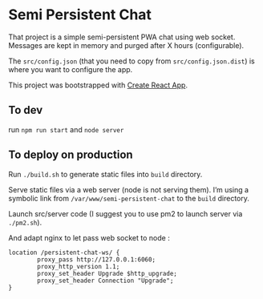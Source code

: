 # Semi Persistent Chat

That project is a simple semi-persistent PWA chat using web socket.
Messages are kept in memory and purged after X hours (configurable).

The `src/config.json` (that you need to copy from `src/config.json.dist`) is where you want to configure the app.

This project was bootstrapped with [Create React App](https://github.com/facebook/create-react-app).

## To dev

run `npm run start` and `node server`

## To deploy on production

Run `./build.sh` to generate static files into `build` directory.

Serve static files via a web server (node is not serving them).
I’m using a symbolic link from `/var/www/semi-persistent-chat` to the `build` directory.

Launch src/server code (I suggest you to use pm2 to launch server via `./pm2.sh`).

And adapt nginx to let pass web socket to node :
```
location /persistent-chat-ws/ {
        proxy_pass http://127.0.0.1:6060;
        proxy_http_version 1.1;
        proxy_set_header Upgrade $http_upgrade;
        proxy_set_header Connection "Upgrade";
}
```
